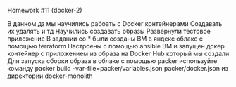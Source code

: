 Homework #11 (docker-2)

В данном дз мы научились рабоать с Docker контейнерами Создавать их удалять и тд Научились создавать образы Развернули тестовое приложение В задании со * были созданы ВМ в яндекс облаке с помощью terraform Настроены с помощью ansible ВМ и запущен докер контейнер с приложением из образа на Docker Hub который мы создали Для запуска сборки образа в облаке с помощью packer используйте команду packer build -var-file=packer/variables.json packer/docker.json из директории docker-monolith
